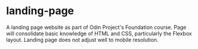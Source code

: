 # landing-page
A landing page website as part of Odin Project's Foundation course.
Page will consolidate basic knowledge of HTML and CSS, particularly the Flexbox layout.
Landing page does not adjust well to mobile resolution.